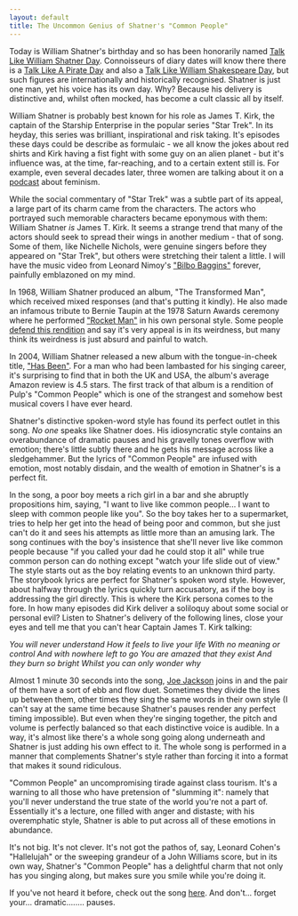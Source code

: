 ```yaml
---
layout: default
title: The Uncommon Genius of Shatner's "Common People"
---
```


Today is William Shatner's birthday and so has been honorarily named [Talk Like William Shatner Day](http://www.worldwideweirdholidays.com/international-talk-like-william-shatner-day/). Connoisseurs of diary dates will know there there is a [Talk Like A Pirate Day](https://en.wikipedia.org/wiki/International_Talk_Like_a_Pirate_Day) and also a [Talk Like William Shakespeare Day](https://nationaldaycalendar.com/days-2/national-talk-like-shakespeare-day-april-23/), but such figures are internationally and historically recognised. Shatner is just one man, yet his voice has its own day. Why? Because his delivery is distinctive and, whilst often mocked, has become a cult classic all by itself.

William Shatner is probably best known for his role as James T. Kirk, the captain of the Starship Enterprise in the popular series "Star Trek". In its heyday, this series was brilliant, inspirational and risk taking.  It's episodes these days could be describe as formulaic - we all know the jokes about red shirts and Kirk having a fist fight with some guy on an alien planet - but it's influence was, at the time, far-reaching, and to a certain extent still is. For example, even several decades later, three women are talking about it on a [podcast](https://soundcloud.com/megan-leigh-595862613/s03-e04-violence-as-climactic-conflict) about feminism. 

While the social commentary of "Star Trek" was a subtle part of its appeal, a large part of its charm came from the characters. The actors who portrayed such memorable characters became eponymous with them: William Shatner *is* James T. Kirk. It seems a strange trend that many of the actors should seek to spread their wings in another medium - that of song. Some of them, like Nichelle Nichols, were genuine singers before they appeared on "Star Trek", but others were stretching their talent a little. I will have the music video from Leonard Nimoy's ["Bilbo Baggins"](https://www.youtube.com/watch?v=AGF5ROpjRAU) forever, painfully emblazoned on my mind.

In 1968, William Shatner produced an album, "The Transformed Man", which received mixed responses (and that's putting it kindly). He also made an infamous tribute to Bernie Taupin at the 1978 Saturn Awards ceremony where he performed ["Rocket Man"](https://www.youtube.com/watch?v=5hARDXYz2io) in his own personal style. Some people [defend this rendition](http://www.covermesongs.com/2010/10/in-defense-william-shatners-rocket-man.html) and say it's very appeal is in its weirdness, but many think its weirdness is just absurd and painful to watch.

In 2004, William Shatner released a new album with the tongue-in-cheek title, ["Has Been"](https://www.amazon.co.uk/William-Shatner-Has-Been/dp/B004FBW454). For a man who had been lambasted for his singing career, it's surprising to find that in both the UK and USA, the album's average Amazon review is 4.5 stars. The first track of that album is a rendition of Pulp's "Common People" which is one of the strangest and somehow best musical covers I have ever heard.

Shatner's distinctive spoken-word style has found its perfect outlet in this song. *No one* speaks like Shatner does. His idiosyncratic style contains an overabundance of dramatic pauses and his gravelly tones overflow with emotion; there's little subtly there and he gets his message across like a sledgehammer. But the lyrics of "Common People" are infused with emotion, most notably disdain, and the wealth of emotion in Shatner's is a perfect fit.

In the song, a poor boy meets a rich girl in a bar and she abruptly propositions him, saying, "I want to live like common people... I want to sleep with common people like you". So the boy takes her to a supermarket, tries to help her get into the head of being poor and common, but she just can't do it and sees his attempts as little more than an amusing lark. The song continues with the boy's insistence that she'll never live like common people because "if you called your dad he could stop it all" while true common person can do nothing except "watch your life slide out of view." The style starts out as the boy relating events to an unknown third party. The storybook lyrics are perfect for Shatner's spoken word style. However, about halfway through the lyrics quickly turn accusatory, as if the boy is addressing the girl directly. This is where the Kirk persona comes to the fore. In how many episodes did Kirk deliver a soliloquy about some social or personal evil? Listen to Shatner's delivery of the following lines, close your eyes and tell me that you can't hear Captain James T. Kirk talking:

*You will never understand*
*How it feels to live your life*
*With no meaning or control*
*And with nowhere left to go*
*You are amazed that they exist*
*And they burn so bright*
*Whilst you can only wonder why*

Almost 1 minute 30 seconds into the song, [Joe Jackson](https://en.wikipedia.org/wiki/Joe_Jackson_(musician)) joins in and the pair of them have a sort of ebb and flow duet. Sometimes they divide the lines up between them, other times they sing the same words in their own style (I can't say at the same time because Shatner's pauses render any perfect timing impossible). But even when they're singing together, the pitch and volume is perfectly balanced so that each distinctive voice is audible. In a way, it's almost like there's a whole song going along underneath and Shatner is just adding his own effect to it. The whole song is performed in a manner that complements Shatner's style rather than forcing it into a format that makes it sound ridiculous. 


"Common People" an uncompromising tirade against class tourism. It's a warning to all those who have pretension of "slumming it": namely that you'll never understand the true state of the world you're not a part of. Essentially it's a lecture, one filled with anger and distaste; with his overemphatic style, Shatner is able to put across all of these emotions in abundance. 

It's not big. It's not clever. It's not got the pathos of, say, Leonard Cohen's "Hallelujah" or the sweeping grandeur of a John Williams score, but in its own way, Shatner's "Common People" has a delightful charm that not only has you singing along, but makes sure you smile while you're doing it.

If you've not heard it before, check out the song [here](https://www.youtube.com/watch?v=ainyK6fXku0). And don't... forget your... dramatic........ pauses.